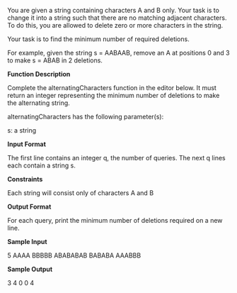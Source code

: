 You are given a string containing characters A and B only. Your task is to change it into a string such that there are no matching adjacent characters. To do this, you are allowed to delete zero or more characters in the string.

Your task is to find the minimum number of required deletions.

For example, given the string s = AABAAB, remove an A at positions 0 and 3 to make s = ABAB in 2 deletions.

<strong>Function Description</strong>

Complete the alternatingCharacters function in the editor below. It must return an integer representing the minimum number of deletions to make the alternating string.

alternatingCharacters has the following parameter(s):

s: a string

<strong>Input Format</strong>

The first line contains an integer q, the number of queries. 
The next q lines each contain a string s.

<strong>Constraints</strong>

Each string  will consist only of characters A and B

<strong>Output Format</strong>

For each query, print the minimum number of deletions required on a new line.

<strong>Sample Input</strong>

5
AAAA
BBBBB
ABABABAB
BABABA
AAABBB

<strong>Sample Output</strong>

3
4
0
0
4

